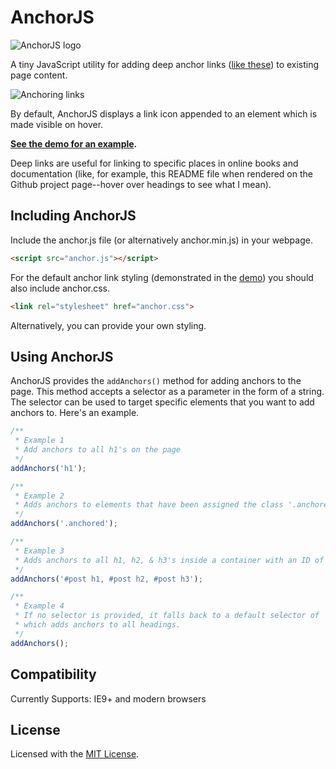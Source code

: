 # AnchorJS

![AnchorJS logo](http://bryanbraun.com/sites/default/files/anchorjs_logo.png)

A tiny JavaScript utility for adding deep anchor links ([like these](http://ux.stackexchange.com/questions/36304/use-of-mouse-over-paragraph-marker-in-headlines-for-permalink)) to existing page content.

![Anchoring links](http://bryanbraun.com/sites/default/files/anchoring-links_0.png)

By default, AnchorJS displays a link icon appended to an element which is made visible on hover.

**[See the demo for an example](http://bryanbraun.github.io/anchorjs/).**

Deep links are useful for linking to specific places in online books and documentation (like, for example, this README file when rendered on the Github project page--hover over headings to see what I mean).

## Including AnchorJS
Include the anchor.js file (or alternatively anchor.min.js) in your webpage.

```html
<script src="anchor.js"></script>
```

For the default anchor link styling (demonstrated in the [demo](http://bryanbraun.github.io/anchorjs/)) you should also include anchor.css.

```html
<link rel="stylesheet" href="anchor.css">
```

Alternatively, you can provide your own styling.

## Using AnchorJS
AnchorJS provides the `addAnchors()` method for adding anchors to the page. This method accepts a selector as a parameter in the form of a string. The selector can be used to target specific elements that you want to add anchors to. Here's an example.

```js
/**
 * Example 1
 * Add anchors to all h1's on the page
 */
addAnchors('h1');

/**
 * Example 2
 * Adds anchors to elements that have been assigned the class '.anchored'
 */
addAnchors('.anchored');

/**
 * Example 3
 * Adds anchors to all h1, h2, & h3's inside a container with an ID of '#post'
 */
addAnchors('#post h1, #post h2, #post h3');

/**
 * Example 4
 * If no selector is provided, it falls back to a default selector of 'h1, h2, h3, h4, h5, h6'
 * which adds anchors to all headings.
 */
addAnchors();
```

## Compatibility
Currently Supports: IE9+ and modern browsers


## License
Licensed with the [MIT License](http://opensource.org/licenses/MIT).
